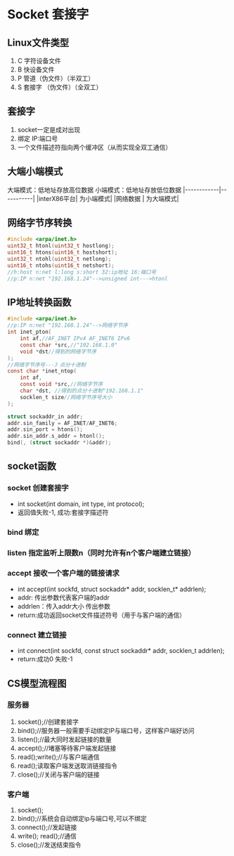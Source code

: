 # Socket 套接字
## Linux文件类型
1. C 字符设备文件
2. B 快设备文件
3. P 管道（伪文件）（半双工）
4. S 套接字 （伪文件）（全双工）
## 套接字
1. socket一定是成对出现
2. 绑定 IP:端口号
3. 一个文件描述符指向两个缓冲区（从而实现全双工通信）
## 大端小端模式
大端模式：低地址存放高位数据
小端模式：低地址存放低位数据
|------------|-----------|
|interX86平台| 为小端模式|
|网络数据    | 为大端模式|
## 网络字节序转换
```c
#include <arpa/inet.h>
uint32_t htonl(uint32_t hostlong);
uint16_t htons(uint16_t hostshort);
uint32_t ntohl(uint32_t netlong);
uint16_t ntohs(uint16_t netshort);
//h:host n:net l:long s:short 32:ip地址 16:端口号
//p:IP n:net "192.168.1.24"-->unsigned int--->htonl
```
## IP地址转换函数
```c
#include <arpa/inet.h>
//p:IP n:net "192.168.1.24"-->网络字节序
int inet_pton(
    int af,//AF_INET IPv4 AF_INET6 IPv6
    const char *src,//"192.168.1.0"
    void *dst//得到的网络字节序
);
//网络字节序号---》点分十进制
const char *inet_ntop(
    int af,
    const void *src,//网络字节序
    char *dst, //得到的点分十进制"192.168.1.1"
    socklen_t size//网络字节序号大小
);
```
```C
struct sockaddr_in addr;
addr.sin_family = AF_INET/AF_INET6;
addr.sin_port = htons();
addr.sin_addr.s_addr = htonl();
bind(, (struct sockaddr *)&addr);
```
## socket函数
### socket 创建套接字 
- int socket(int domain, int type, int protocol);
- 返回值失败-1, 成功:套接字描述符
### bind 绑定
### listen 指定监听上限数n（同时允许有n个客户端建立链接）
### accept 接收一个客户端的链接请求
- int accept(int sockfd, struct sockaddr\* addr, socklen_t\* addrlen);
- addr: 传出参数代表客户端的addr
- addrlen：传入addr大小 传出参数
- return:成功返回socket文件描述符号（用于与客户端的通信）
### connect 建立链接
- int connect(int sockfd, const struct sockaddr\* addr, socklen_t addrlen);
- return:成功0 失败-1
## CS模型流程图
### 服务器
1. socket();//创建套接字
2. bind();//服务器一般需要手动绑定IP与端口号，这样客户端好访问
3. listen();//最大同时发起链接的数量
4. accept();//堵塞等待客户端发起链接
5. read();write();//与客户端通信
6. read();读取客户端发送取消链接指令
7. close();//关闭与客户端的链接
### 客户端
1. socket();
2. bind();//系统会自动绑定ip与端口号,可以不绑定
2. connect();//发起链接
3. write(); read();//通信
4. close();//发送结束指令

